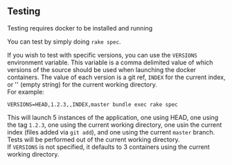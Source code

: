 ## Testing
Testing requires docker to be installed and running

You can test by simply doing `rake spec`.

If you wish to test with specific versions, you can use the `VERSIONS` environment variable. This variable is a comma delimited value of which versions of the source should be used when launching the docker containers. The value of each version is a git ref, `INDEX` for the current index, or '' (empty string) for the current working directory.  
For example:

    VERSIONS=HEAD,1.2.3,,INDEX,master bundle exec rake spec

This will launch 5 instances of the application, one using HEAD, one using the tag `1.2.3`, one using the current working directory, one usin the current index (files added via `git add`), and one using the current `master` branch. Tests will be performed out of the current working directory.  
If `VERSIONS` is not specified, it defaults to 3 containers using the current working directory.
